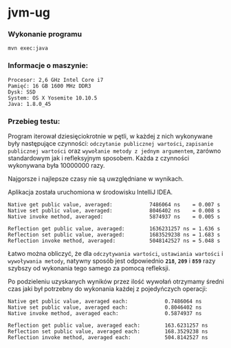# jvm-ug

### Wykonanie programu
`mvn exec:java`

### Informacje o maszynie:
```
Procesor: 2,6 GHz Intel Core i7
Pamięć: 16 GB 1600 MHz DDR3
Dysk: SSD
System: OS X Yosemite 10.10.5
Java: 1.8.0_45
```

### Przebieg testu: 
Program iterował dziesięciokrotnie w pętli, w każdej z nich wykonywane były następujące czynności: `odczytanie publicznej wartości`, `zapisanie publicznej wartości` oraz `wywołanie metody z jednym argumentem`, zarówno standardowym jak i refleksyjnym sposobem. Każda z czynności wykonywana była 10000000 razy.

Najgorsze i najlepsze czasy nie są uwzględniane w wynikach. 

Aplikacja została uruchomiona w środowisku IntelliJ IDEA.


```
Native get public value, averaged:            7486064 ns    = 0.007 s 
Native set public value, averaged:            8046402 ns    = 0.008 s
Native invoke method, averaged:               5874937 ns    = 0.005 s

Reflection get public value, averaged:        1636231257 ns = 1.636 s
Reflection set public value, averaged:        1683529238 ns = 1.683 s
Reflection invoke method, averaged:           5048142527 ns = 5.048 s
```
Łatwo można obliczyć, że dla `odczytywania wartości`, `ustawiania wartości` i `wywoływania metody`, natywny sposób jest odpowiednio **`218`**, **`209`** i **`859`** razy szybszy od wykonania tego samego za pomocą refleksji.

Po podzieleniu uzyskanych wyników przez ilość wywołań otrzymamy średni czas jaki był potrzebny do wykonania każdej z pojedyńczych operacji:

```
Native get public value, averaged each:            0.7486064 ns
Native set public value, averaged each:            0.8046402 ns
Native invoke method, averaged each:               0.5874937 ns

Reflection get public value, averaged each:        163.6231257 ns
Reflection set public value, averaged each:        168.3529238 ns
Reflection invoke method, averaged each:           504.8142527 ns
```

